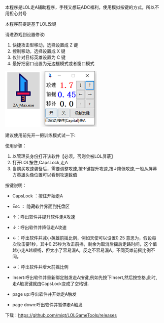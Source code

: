 本程序是LOL走A辅助程序，手残又想玩ADC福利，使用模拟按键的方式，所以不用担心封号

本程序前提是基于LOL改键

请进游戏到设置修改:

1. 快捷攻击型移动，选择设置成 Z 键
2. 控制移动，选择设置成 X 键
3. 仅针对目标英雄设置为 C 键
4. 最好把窗口设置为无边框模式或者窗口模式

![iamge](image.png)

建议使用前先开一把训练模式试一下:

使用步骤：

1. 以管理员身份打开该软件【必须，否则会被LOL屏蔽】
2. 打开LOL按住,CapsLock,走A
3. 当购买攻速装备后，需要调整攻速,按↑键提升攻速,按↓降低攻速,一般从屏幕方英雄头像位置可以看到攻速数值

按键说明：

- CapsLock ：按住开始走A

- Esc ： 隐藏软件界面到托盘区

- ↑：呼出软件并提升软件走A攻速
- ↓：呼出软件并降低走A攻速
- ←：呼出软件并减小英雄前摇比例，例如天使可以设置0.25 意思为，假设每次攻击要1秒，其中0.25秒为攻击前摇，剩余为取消后摇后走路时间，这个值越小走A越顺畅，但太小了容易漏A，反之不容易漏A，不同英雄前摇比例不同。
- →：呼出软件并增大前摇比例

- Insert:呼出软件并重新绑定触发走A按键,例如先按下Insert,然后按空格,此时,走A触发键就由CapsLock变成了空格键.
- page up:呼出软件并开始走A触发
- page down:呼出软件并暂停走A触发

下载：https://github.com/miqt/LOLGameTools/releases

